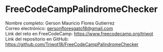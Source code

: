 # FreeCodeCampPalindromeChecker
Nombre completo: Gerson Mauricio Flores Gutierrez  
Correo electrónico: gersonfloresgato18@gmail.com  
Link del reto en FreeCodeCamp: https://www.freecodecamp.org/triwot  
Link del repositorio en GitHub: https://github.com/Triwot18/FreeCodeCampPalindromeChecker


